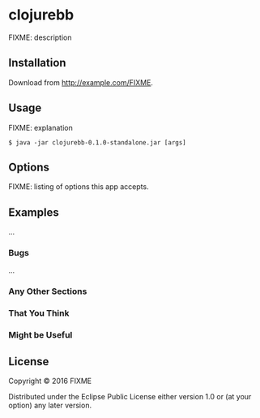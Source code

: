 # clojurebb

FIXME: description

## Installation

Download from http://example.com/FIXME.

## Usage

FIXME: explanation

    $ java -jar clojurebb-0.1.0-standalone.jar [args]

## Options

FIXME: listing of options this app accepts.

## Examples

...

### Bugs

...

### Any Other Sections
### That You Think
### Might be Useful

## License

Copyright © 2016 FIXME

Distributed under the Eclipse Public License either version 1.0 or (at
your option) any later version.
